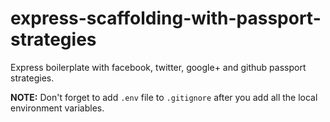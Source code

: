 # express-scaffolding-with-passport-strategies
Express boilerplate with facebook, twitter, google+ and github passport strategies. 

**NOTE:** Don't forget to add `.env` file to `.gitignore` after you add all the local environment variables.
